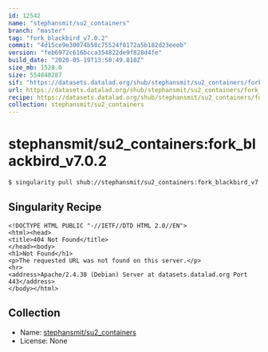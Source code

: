 ```yaml
---
id: 12542
name: "stephansmit/su2_containers"
branch: "master"
tag: "fork_blackbird_v7.0.2"
commit: "4d15ce9e30074b58c75524f8172a5b182d23eeeb"
version: "feb6972c616bcca354822de9f828d4fe"
build_date: "2020-05-19T13:50:49.810Z"
size_mb: 1528.0
size: 554848287
sif: "https://datasets.datalad.org/shub/stephansmit/su2_containers/fork_blackbird_v7.0.2/2020-05-19-4d15ce9e-feb6972c/feb6972c616bcca354822de9f828d4fe.sif"
url: https://datasets.datalad.org/shub/stephansmit/su2_containers/fork_blackbird_v7.0.2/2020-05-19-4d15ce9e-feb6972c/
recipe: https://datasets.datalad.org/shub/stephansmit/su2_containers/fork_blackbird_v7.0.2/2020-05-19-4d15ce9e-feb6972c/Singularity
collection: stephansmit/su2_containers
---
```


# stephansmit/su2_containers:fork_blackbird_v7.0.2

```bash
$ singularity pull shub://stephansmit/su2_containers:fork_blackbird_v7.0.2
```

## Singularity Recipe

```singularity
<!DOCTYPE HTML PUBLIC "-//IETF//DTD HTML 2.0//EN">
<html><head>
<title>404 Not Found</title>
</head><body>
<h1>Not Found</h1>
<p>The requested URL was not found on this server.</p>
<hr>
<address>Apache/2.4.38 (Debian) Server at datasets.datalad.org Port 443</address>
</body></html>
```

## Collection

 - Name: [stephansmit/su2_containers](https://github.com/stephansmit/su2_containers)
 - License: None

